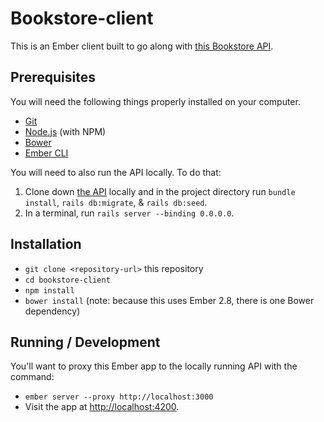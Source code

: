 # Bookstore-client

This is an Ember client built to go along with [this Bookstore API](https://github.com/ahetrick22/bookstore-api).

## Prerequisites

You will need the following things properly installed on your computer.

* [Git](http://git-scm.com/)
* [Node.js](http://nodejs.org/) (with NPM)
* [Bower](http://bower.io/)
* [Ember CLI](http://ember-cli.com/)

You will need to also run the API locally. To do that: 
1) Clone down [the API](https://github.com/ahetrick22/bookstore-api) locally and in the project directory run `bundle install`, `rails db:migrate`, & `rails db:seed`.
2) In a terminal, run `rails server --binding 0.0.0.0`.

## Installation

* `git clone <repository-url>` this repository
* `cd bookstore-client`
* `npm install`
* `bower install` (note: because this uses Ember 2.8, there is one Bower dependency)

## Running / Development

You'll want to proxy this Ember app to the locally running API with the command:
* `ember server --proxy http://localhost:3000`
* Visit the app at [http://localhost:4200](http://localhost:4200).
